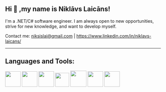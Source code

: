 ## Hi 👋 ,my name is Niklāvs Laicāns!

I'm a .NET/C# software engineer. I am always open to new opportunities, strive for new knowledge, and want to develop myself.

Contact me: niksislai@gmail.com | https://www.linkedin.com/in/niklavs-laicans/
<hr>

## Languages and Tools:
<p align="left">
  <a href="https://docs.microsoft.com/en-us/dotnet/csharp/"><img src="https://seeklogo.com/images/C/c-sharp-c-logo-02F17714BA-seeklogo.com.png" width="50"></a>
  <a href="https://git-scm.com/"><img src="https://iconape.com/wp-content/files/ni/64759/png/git-icon.png" width="50"></a>
  <a href="https://www.sqlite.org/index.html"><img src="https://upload.wikimedia.org/wikipedia/commons/9/97/Sqlite-square-icon.svg" width="50"></a>
  <a href="https://www.w3schools.com/css/"><img src="https://www.freepnglogos.com/uploads/html5-logo-png/html5-logo-opencode-css-8.png" width="45"></a>
  <a href="https://www.w3schools.com/html/"><img src="https://www.freepnglogos.com/uploads/html5-logo-png/html5-logo-html-logo-0.png" width="52"></a>
  <a href="https://www.php.net/"><img src="https://brandslogos.com/wp-content/uploads/images/large/php-logo.png" width="50"></a>
  <a href="https://unity.com/"><img src="https://cdn.icon-icons.com/icons2/2389/PNG/512/unity_logo_icon_144772.png" width="50"></a>
</p>

